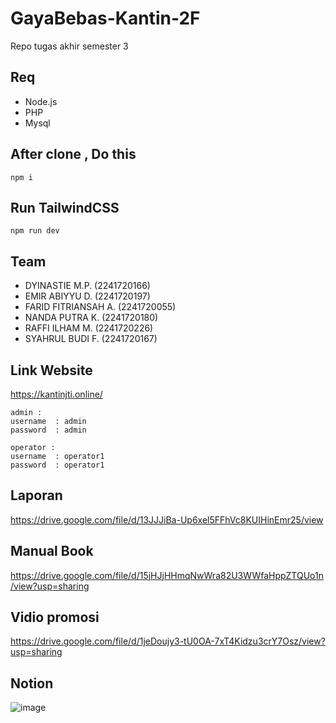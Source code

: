 # GayaBebas-Kantin-2F
Repo tugas akhir semester 3 

## Req
- Node.js
- PHP
- Mysql

## After clone , Do this
```shell
npm i
```

## Run TailwindCSS
```shell
npm run dev
```

## Team
- DYINASTIE M.P. (2241720166)
- EMIR ABIYYU D. (2241720197)
- FARID FITRIANSAH A. (2241720055)
- NANDA PUTRA K. (2241720180)
- RAFFI ILHAM M. (2241720226)
- SYAHRUL BUDI F. (2241720167)

## Link Website
https://kantinjti.online/
```
admin :
username  : admin
password  : admin

operator :
username  : operator1
password  : operator1
```

## Laporan
https://drive.google.com/file/d/13JJJiBa-Up6xel5FFhVc8KUIHinEmr25/view

## Manual Book
https://drive.google.com/file/d/15jHJjHHmqNwWra82U3WWfaHppZTQUo1n/view?usp=sharing

## Vidio promosi
https://drive.google.com/file/d/1jeDoujy3-tU0OA-7xT4Kidzu3crY7Osz/view?usp=sharing

## Notion
![image](https://github.com/SyahrulBhudiF/GayaBebas-Kantin-2F/assets/113455742/e1042f1c-80c6-4986-972f-5b8e7ce05d73)
